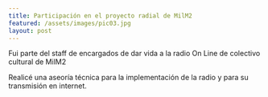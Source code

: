 ```yaml
---
title: Participación en el proyecto radial de MilM2
featured: /assets/images/pic03.jpg
layout: post
---
```


<p>Fui parte del staff de encargados de dar vida a la radio On Line de colectivo cultural de MilM2</p>
<p>Realicé una aseoría técnica para la implementación de la radio y para su transmisión en internet.</p>
